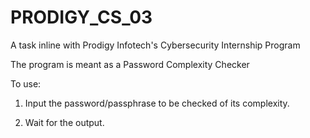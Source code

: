 # PRODIGY_CS_03
A task inline with Prodigy Infotech's Cybersecurity Internship Program

The program is meant as a Password Complexity Checker

To use:

1. Input the password/passphrase to be checked of its complexity.

2. Wait for the output.
